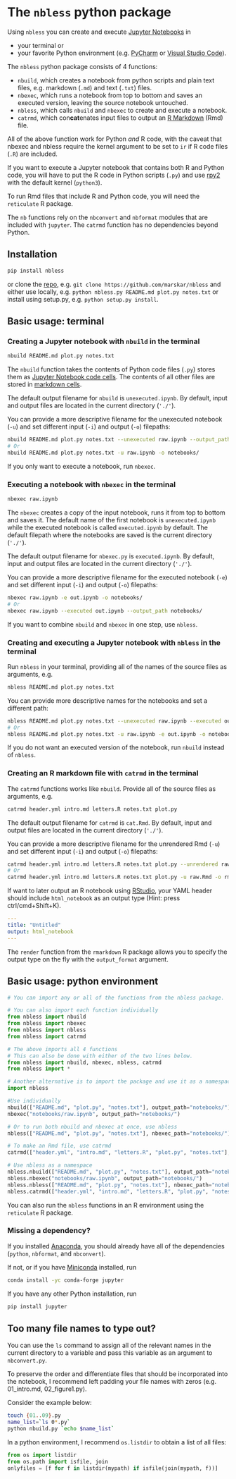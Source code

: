 # The `nbless` python package

Using `nbless` you can create and execute [Jupyter Notebooks](http://jupyter-notebook.readthedocs.io/en/latest/examples/Notebook/What%20is%20the%20Jupyter%20Notebook.html) in
- your terminal or
- your favorite Python environment (e.g. [PyCharm](https://www.jetbrains.com/pycharm/) or [Visual Studio Code](https://code.visualstudio.com/docs/python/python-tutorial)).

The `nbless` python package consists of 4 functions:
- `nbuild`, which creates a notebook from python scripts and plain text files, e.g. markdown (`.md`) and text (`.txt`) files.
- `nbexec`, which runs a notebook from top to bottom and saves an executed version, leaving the source notebook untouched.
- `nbless`, which calls `nbuild` and `nbexec` to create and execute a notebook.
- `catrmd`, which con**cat**enates input files to output an [R Markdown](https://rmarkdown.rstudio.com/authoring_quick_tour.html) (Rmd) file.

All of the above function work for Python _and_ R code, with the caveat that nbexec and nbless require the kernel argument to be set to `ir` if R code files (`.R`) are included.

If you want to execute a Jupyter notebook that contains both R and Python code, you will have to put the R code in Python scripts (`.py`) and use [rpy2](https://rpy2.readthedocs.io/) with the default kernel (`python3`).

To run Rmd files that include R and Python code, you will need the `reticulate` R package.

The `nb` functions rely on the `nbconvert` and `nbformat` modules that are included with `jupyter`. The `catrmd` function has no dependencies beyond Python.

## Installation

```sh
pip install nbless
```

or clone the [repo](https://github.com/marskar/nbless), e.g. `git clone https://github.com/marskar/nbless` and either use locally, e.g. `python nbless.py README.md plot.py notes.txt` or install using setup.py, e.g. `python setup.py install`.

## Basic usage: terminal

### Creating a Jupyter notebook with `nbuild` in the terminal

```sh
nbuild README.md plot.py notes.txt
```  

The `nbuild` function takes the contents of Python code files (`.py`) stores them as [Jupyter Notebook code cells](https://jupyter-notebook.readthedocs.io/en/stable/examples/Notebook/Running%20Code.html). The contents of all other files are stored in [markdown cells](https://jupyter-notebook.readthedocs.io/en/stable/examples/Notebook/Working%20With%20Markdown%20Cells.html).

The default output filename for `nbuild` is `unexecuted.ipynb`. By default, input and output files are located in the current directory (`'./'`).

You can provide a more descriptive filename for the unexecuted notebook (`-u`) and set different input  (`-i`) and output  (`-o`) filepaths:

```sh
nbuild README.md plot.py notes.txt --unexecuted raw.ipynb --output_path notebooks/
# Or
nbuild README.md plot.py notes.txt -u raw.ipynb -o notebooks/
```

If you only want to execute a notebook, run `nbexec`.

### Executing a notebook with `nbexec` in the terminal


```sh
nbexec raw.ipynb
```

The `nbexec` creates a copy of the input notebook, runs it from top to bottom and saves it. The default name of the first notebook is `unexecuted.ipynb` while the executed notebook is called `executed.ipynb` by default. The default filepath where the notebooks are saved is the current directory (`'./'`).

The default output filename for `nbexec.py` is `executed.ipynb`.  By default, input and output files are located in the current directory (`'./'`).

You can provide a more descriptive filename for the executed notebook (`-e`) and set different input  (`-i`) and output  (`-o`) filepaths:


```sh
nbexec raw.ipynb -e out.ipynb -o notebooks/
# Or
nbexec raw.ipynb --executed out.ipynb --output_path notebooks/
```

If you want to combine `nbuild` and `nbexec` in one step, use `nbless`.

### Creating and executing a Jupyter notebook with `nbless` in the terminal

Run `nbless` in your terminal, providing all of the names of the source files as arguments, e.g.

```sh
nbless README.md plot.py notes.txt
```

You can provide more descriptive names for the notebooks and set a different path:

```sh
nbless README.md plot.py notes.txt --unexecuted raw.ipynb --executed out.ipynb --output_path notebooks/
# Or
nbless README.md plot.py notes.txt -u raw.ipynb -e out.ipynb -o notebooks/
```  

If you do not want an executed version of the notebook, run `nbuild` instead of `nbless`.

### Creating an R markdown file with `catrmd` in the terminal

The `catrmd` functions works like `nbuild`. Provide all of the source files as arguments, e.g.

```sh
catrmd header.yml intro.md letters.R notes.txt plot.py
```

The default output filename for `catrmd` is `cat.Rmd`. By default, input and output files are located in the current directory (`'./'`).

You can provide a more descriptive filename for the unrendered Rmd (`-u`) and set different input  (`-i`) and output  (`-o`) filepaths:

```sh
catrmd header.yml intro.md letters.R notes.txt plot.py --unrendered raw.Rmd --output_path rmarkdown/
# Or
catrmd header.yml intro.md letters.R notes.txt plot.py -u raw.Rmd -o rmarkdown/
```

If want to later output an R notebook using [RStudio](https://rmarkdown.rstudio.com/r_notebooks), your YAML header should include `html_notebook` as an output type (Hint: press ctrl/cmd+Shift+K).

```yaml
---
title: "Untitled"
output: html_notebook
---
```

The `render` function from the `rmarkdown` R package allows you to specify the output type on the fly with the `output_format` argument.


## Basic usage: python environment

```python
# You can import any or all of the functions from the nbless package.

# You can also import each function individually
from nbless import nbuild
from nbless import nbexec
from nbless import nbless
from nbless import catrmd

# The above imports all 4 functions
# This can also be done with either of the two lines below.
from nbless import nbuild, nbexec, nbless, catrmd
from nbless import *

# Another alternative is to import the package and use it as a namespace.
import nbless

#Use individually
nbuild(["README.md", "plot.py", "notes.txt"], output_path="notebooks/")
nbexec("notebooks/raw.ipynb", output_path="notebooks/")

# Or to run both nbuild and nbexec at once, use nbless
nbless(["README.md", "plot.py", "notes.txt"], nbexec_path="notebooks/")

# To make an Rmd file, use catrmd
catrmd(["header.yml", "intro.md", "letters.R", "plot.py", "notes.txt"], output_path="rmarkdown/")

# Use nbless as a namespace
nbless.nbuild(["README.md", "plot.py", "notes.txt"], output_path="notebooks/")
nbless.nbexec("notebooks/raw.ipynb", output_path="notebooks/")
nbless.nbless(["README.md", "plot.py", "notes.txt"], nbexec_path="notebooks/")
nbless.catrmd(["header.yml", "intro.md", "letters.R", "plot.py", "notes.txt"], output_path="rmarkdown/")
```

You can also run the `nbless` functions in an R environment using the `reticulate` R package.

### Missing a dependency?

If you installed [Anaconda](https://www.anaconda.com/download/), you should already have all of the dependencies (`python`, `nbformat`, and `nbconvert`).

If not, or if you have [Miniconda](https://conda.io/miniconda.html) installed, run

```sh
conda install -yc conda-forge jupyter
```

If you have any other Python installation, run

```sh
pip install jupyter
```

## Too many file names to type out?

You can use the `ls` command to assign all of the relevant names in the current directory to a variable and pass this variable as an argument to `nbconvert.py`.

To preserve the order and differentiate files that should be incorporated into the notebook, I recommend left padding your file names with zeros (e.g. 01_intro.md, 02_figure1.py).

Consider the example below:

```sh
touch {01..09}.py
name_list=`ls 0*.py`
python nbuild.py `echo $name_list`
```

In a python environment, I recommend `os.listdir` to obtain a list of all files:
```python
from os import listdir
from os.path import isfile, join
onlyfiles = [f for f in listdir(mypath) if isfile(join(mypath, f))]
```

